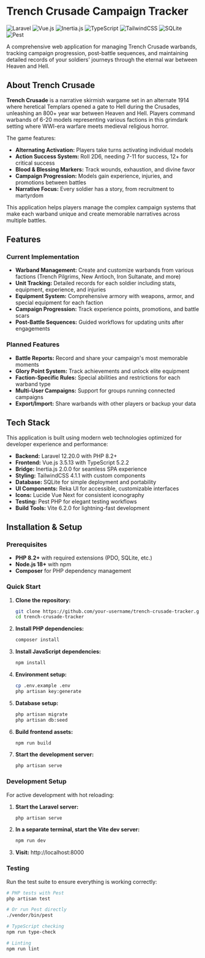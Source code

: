 # Trench Crusade Campaign Tracker

![Laravel](https://img.shields.io/badge/Laravel-v12.20.0-red?style=flat-square&logo=laravel)
![Vue.js](https://img.shields.io/badge/Vue.js-3.5.13-green?style=flat-square&logo=vue.js)
![Inertia.js](https://img.shields.io/badge/Inertia.js-2.0.0-purple?style=flat-square&logo=inertiajs)
![TypeScript](https://img.shields.io/badge/TypeScript-5.2.2-blue?style=flat-square&logo=typescript)
![TailwindCSS](https://img.shields.io/badge/TailwindCSS-4.1.1-teal?style=flat-square&logo=tailwindcss)
![SQLite](https://img.shields.io/badge/SQLite-Database-lightgrey?style=flat-square&logo=sqlite)
![Pest](https://img.shields.io/badge/Pest-Testing-orange?style=flat-square&logo=pest)

A comprehensive web application for managing Trench Crusade warbands, tracking campaign progression, post-battle sequences, and maintaining detailed records of your soldiers' journeys through the eternal war between Heaven and Hell.

## About Trench Crusade

**Trench Crusade** is a narrative skirmish wargame set in an alternate 1914 where heretical Templars opened a gate to Hell during the Crusades, unleashing an 800+ year war between Heaven and Hell. Players command warbands of 6-20 models representing various factions in this grimdark setting where WWI-era warfare meets medieval religious horror.

The game features:
- **Alternating Activation:** Players take turns activating individual models
- **Action Success System:** Roll 2D6, needing 7-11 for success, 12+ for critical success
- **Blood & Blessing Markers:** Track wounds, exhaustion, and divine favor
- **Campaign Progression:** Models gain experience, injuries, and promotions between battles
- **Narrative Focus:** Every soldier has a story, from recruitment to martyrdom

This application helps players manage the complex campaign systems that make each warband unique and create memorable narratives across multiple battles.

## Features

### Current Implementation
- **Warband Management:** Create and customize warbands from various factions (Trench Pilgrims, New Antioch, Iron Sultanate, and more)
- **Unit Tracking:** Detailed records for each soldier including stats, equipment, experience, and injuries
- **Equipment System:** Comprehensive armory with weapons, armor, and special equipment for each faction
- **Campaign Progression:** Track experience points, promotions, and battle scars
- **Post-Battle Sequences:** Guided workflows for updating units after engagements

### Planned Features
- **Battle Reports:** Record and share your campaign's most memorable moments
- **Glory Point System:** Track achievements and unlock elite equipment
- **Faction-Specific Rules:** Special abilities and restrictions for each warband type
- **Multi-User Campaigns:** Support for groups running connected campaigns
- **Export/Import:** Share warbands with other players or backup your data

## Tech Stack

This application is built using modern web technologies optimized for developer experience and performance:

- **Backend:** Laravel 12.20.0 with PHP 8.2+
- **Frontend:** Vue.js 3.5.13 with TypeScript 5.2.2
- **Bridge:** Inertia.js 2.0.0 for seamless SPA experience
- **Styling:** TailwindCSS 4.1.1 with custom components
- **Database:** SQLite for simple deployment and portability
- **UI Components:** Reka UI for accessible, customizable interfaces
- **Icons:** Lucide Vue Next for consistent iconography
- **Testing:** Pest PHP for elegant testing workflows
- **Build Tools:** Vite 6.2.0 for lightning-fast development

## Installation & Setup

### Prerequisites
- **PHP 8.2+** with required extensions (PDO, SQLite, etc.)
- **Node.js 18+** with npm
- **Composer** for PHP dependency management

### Quick Start

1. **Clone the repository:**
   ```bash
   git clone https://github.com/your-username/trench-crusade-tracker.git
   cd trench-crusade-tracker
   ```

2. **Install PHP dependencies:**
   ```bash
   composer install
   ```

3. **Install JavaScript dependencies:**
   ```bash
   npm install
   ```

4. **Environment setup:**
   ```bash
   cp .env.example .env
   php artisan key:generate
   ```

5. **Database setup:**
   ```bash
   php artisan migrate
   php artisan db:seed
   ```

6. **Build frontend assets:**
   ```bash
   npm run build
   ```

7. **Start the development server:**
   ```bash
   php artisan serve
   ```

### Development Setup

For active development with hot reloading:

1. **Start the Laravel server:**
   ```bash
   php artisan serve
   ```

2. **In a separate terminal, start the Vite dev server:**
   ```bash
   npm run dev
   ```

3. **Visit:** http://localhost:8000

### Testing

Run the test suite to ensure everything is working correctly:

```bash
# PHP tests with Pest
php artisan test

# Or run Pest directly
./vendor/bin/pest

# TypeScript checking
npm run type-check

# Linting
npm run lint
```
